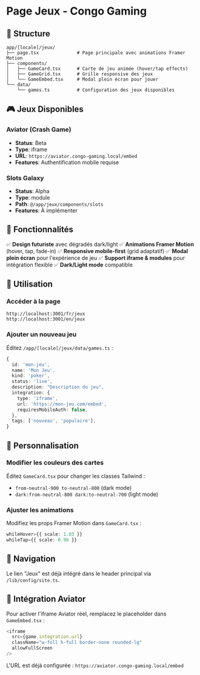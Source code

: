 # Page Jeux - Congo Gaming

## 📁 Structure

```
app/[locale]/jeux/
├── page.tsx              # Page principale avec animations Framer Motion
├── components/
│   ├── GameCard.tsx      # Carte de jeu animée (hover/tap effects)
│   ├── GameGrid.tsx      # Grille responsive des jeux
│   └── GameEmbed.tsx     # Modal plein écran pour jouer
└── data/
    └── games.ts          # Configuration des jeux disponibles
```

## 🎮 Jeux Disponibles

### Aviator (Crash Game)
- **Status**: Beta
- **Type**: iframe
- **URL**: `https://aviator.congo-gaming.local/embed`
- **Features**: Authentification mobile requise

### Slots Galaxy
- **Status**: Alpha
- **Type**: module
- **Path**: `@/app/jeux/components/slots`
- **Features**: À implémenter

## 🚀 Fonctionnalités

✅ **Design futuriste** avec dégradés dark/light
✅ **Animations Framer Motion** (hover, tap, fade-in)
✅ **Responsive mobile-first** (grid adaptatif)
✅ **Modal plein écran** pour l'expérience de jeu
✅ **Support iframe & modules** pour intégration flexible
✅ **Dark/Light mode** compatible

## 🔧 Utilisation

### Accéder à la page
```
http://localhost:3001/fr/jeux
http://localhost:3001/en/jeux
```

### Ajouter un nouveau jeu

Éditez `/app/[locale]/jeux/data/games.ts` :

```typescript
{
  id: 'mon-jeu',
  name: 'Mon Jeu',
  kind: 'poker',
  status: 'live',
  description: "Description du jeu",
  integration: {
    type: 'iframe',
    url: 'https://mon-jeu.com/embed',
    requiresMobileAuth: false,
  },
  tags: ['nouveau', 'populaire'],
}
```

## 🎨 Personnalisation

### Modifier les couleurs des cartes
Éditez `GameCard.tsx` pour changer les classes Tailwind :
- `from-neutral-900 to-neutral-800` (dark mode)
- `dark:from-neutral-800 dark:to-neutral-700` (light mode)

### Ajuster les animations
Modifiez les props Framer Motion dans `GameCard.tsx` :
```typescript
whileHover={{ scale: 1.03 }}
whileTap={{ scale: 0.98 }}
```

## 📱 Navigation

Le lien "Jeux" est déjà intégré dans le header principal via `/lib/config/site.ts`.

## 🔗 Intégration Aviator

Pour activer l'iframe Aviator réel, remplacez le placeholder dans `GameEmbed.tsx` :

```typescript
<iframe
  src={game.integration.url}
  className="w-full h-full border-none rounded-lg"
  allowFullScreen
/>
```

L'URL est déjà configurée : `https://aviator.congo-gaming.local/embed`

